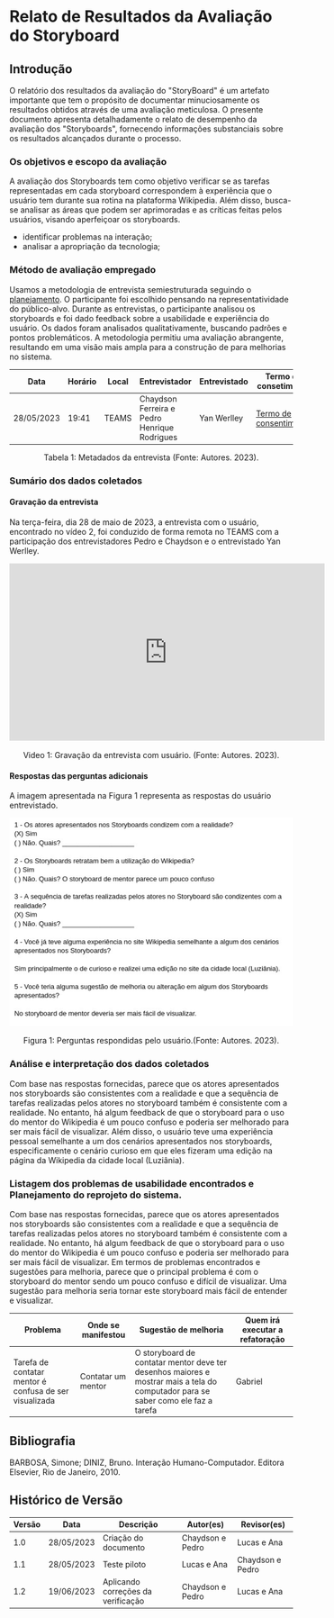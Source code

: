 # Relato de Resultados da Avaliação do Storyboard

## Introdução

O relatório dos resultados da avaliação do "StoryBoard" é um artefato importante que tem o propósito de documentar minuciosamente os resultados obtidos através de uma avaliação meticulosa. O presente documento apresenta detalhadamente o relato de desempenho da avaliação dos "Storyboards", fornecendo informações substanciais sobre os resultados alcançados durante o processo.

### Os objetivos e escopo da avaliação

A avaliação dos Storyboards tem como objetivo verificar se as tarefas representadas em cada storyboard correspondem à experiência que o usuário tem durante sua rotina na plataforma Wikipedia. Além disso, busca-se analisar as áreas que podem ser aprimoradas e as críticas feitas pelos usuários, visando aperfeiçoar os storyboards.

- identificar problemas na interação;
- analisar a apropriação da tecnologia;

### Método de avaliação empregado

Usamos a metodologia de entrevista semiestruturada seguindo o [planejamento](relatoDosResultadosStoryBoard.md). O participante foi escolhido pensando na representatividade do público-alvo. Durante as entrevistas, o participante analisou os storyboards e foi dado feedback sobre a usabilidade e experiência do usuário. Os dados foram analisados qualitativamente, buscando padrões e pontos problemáticos. A metodologia permitiu uma avaliação abrangente, resultando em uma visão mais ampla para a construção de para melhorias no sistema.

| Data       | Horário | Local | Entrevistador                                | Entrevistado | Termo de consetimento                                                         |
| ---------- | -------- | ----- | -------------------------------------------- | ------------ | ----------------------------------------------------------------------------- |
| 28/05/2023 | 19:41    | TEAMS | Chaydson Ferreira e Pedro Henrique Rodrigues | Yan Werlley  | [Termo de consentimento](../../../pdfs/termoConsentimentoStoryBoardAssinado.pdf) |

<div style="text-align: center">
    <p> Tabela 1: Metadados da entrevista (Fonte: Autores. 2023).</p>
</div>

### Sumário dos dados coletados

#### Gravação da entrevista

Na terça-feira, dia 28 de maio de 2023, a entrevista com o usuário, encontrado no vídeo 2, foi conduzido de forma remota no TEAMS com a participação dos entrevistadores Pedro e Chaydson e o entrevistado Yan Werlley.

<iframe width="560" height="315" src="https://www.youtube.com/embed/M0xHdzl_24I" title="YouTube video player" frameborder="0" allow="accelerometer; autoplay; clipboard-write; encrypted-media; gyroscope; picture-in-picture; web-share" allowfullscreen></iframe>

<div style="text-align: center">
<p>Video 1: Gravação da entrevista com usuário. (Fonte: Autores. 2023).</p>
</div>

#### Respostas das perguntas adicionais

A imagem apresentada na Figura 1 representa as respostas do usuário entrevistado.

![Respostas da entrevista](../../../storyboards/resultadoAvaliacaoStoryBoard.jpeg)

<div style="text-align: center">
<p>Figura 1: Perguntas respondidas pelo usuário.(Fonte: Autores. 2023).</p>
</div>

### Análise e interpretação dos dados coletados

Com base nas respostas fornecidas, parece que os atores apresentados nos storyboards são consistentes com a realidade e que a sequência de tarefas realizadas pelos atores no storyboard também é consistente com a realidade. No entanto, há algum feedback de que o storyboard para o uso do mentor do Wikipedia é um pouco confuso e poderia ser melhorado para ser mais fácil de visualizar. Além disso, o usuário teve uma experiência pessoal semelhante a um dos cenários apresentados nos storyboards, especificamente o cenário curioso em que eles fizeram uma edição na página da Wikipedia da cidade local (Luziânia).

### Listagem dos problemas de usabilidade encontrados e Planejamento do reprojeto do sistema.

Com base nas respostas fornecidas, parece que os atores apresentados nos storyboards são consistentes com a realidade e que a sequência de tarefas realizadas pelos atores no storyboard também é consistente com a realidade. No entanto, há algum feedback de que o storyboard para o uso do mentor do Wikipedia é um pouco confuso e poderia ser melhorado para ser mais fácil de visualizar. Em termos de problemas encontrados e sugestões para melhoria, parece que o principal problema é com o storyboard do mentor sendo um pouco confuso e difícil de visualizar. Uma sugestão para melhoria seria tornar este storyboard mais fácil de entender e visualizar.

| Problema                                                | Onde se manifestou | Sugestão de melhoria                                                                                                             | Quem irá executar a refatoração |
| ------------------------------------------------------- | ------------------ | --------------------------------------------------------------------------------------------------------------------------------- | ---------------------------------- |
| Tarefa de contatar mentor é confusa de ser visualizada | Contatar um mentor | O storyboard de contatar mentor deve ter desenhos maiores e mostrar mais a tela do computador para se saber como ele faz a tarefa | Gabriel                            |

## Bibliografia

BARBOSA, Simone; DINIZ, Bruno. Interação Humano-Computador. Editora Elsevier, Rio de Janeiro, 2010.

## Histórico de Versão

| Versão | Data       | Descrição                            | Autor(es)        | Revisor(es)      |
| ------- | ---------- | -------------------------------------- | ---------------- | ---------------- |
| 1.0     | 28/05/2023 | Criação do documento                 | Chaydson e Pedro | Lucas e Ana      |
| 1.1     | 28/05/2023 | Teste piloto                           | Lucas e Ana      | Chaydson e Pedro |
| 1.2     | 19/06/2023 | Aplicando correções da verificação | Chaydson e Pedro | Lucas e Ana      |
